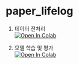# paper_lifelog

1. 데이터 전처리<br>
[![Open In Colab](https://colab.research.google.com/assets/colab-badge.svg)](https://colab.research.google.com/drive/1et6TvdwUNq8Q8PNjQnMJk7cZLi_Pcwbh?usp=sharing)


2. 모델 학습 및 평가<br>
[![Open In Colab](https://colab.research.google.com/assets/colab-badge.svg)](https://drive.google.com/file/d/1lt74_mcAZ7RzJq9Un-vH1C4aHAnRpRKR/view?usp=sharing)
